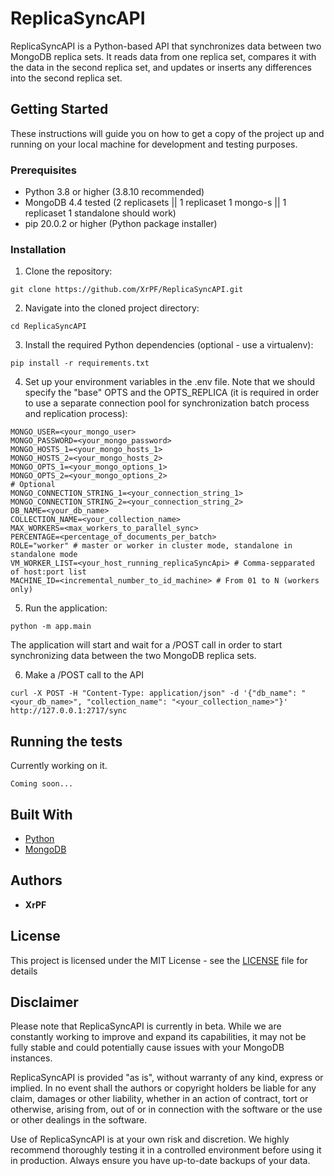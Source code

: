 # ReplicaSyncAPI

ReplicaSyncAPI is a Python-based API that synchronizes data between two MongoDB replica sets. It reads data from one replica set, compares it with the data in the second replica set, and updates or inserts any differences into the second replica set.

## Getting Started

These instructions will guide you on how to get a copy of the project up and running on your local machine for development and testing purposes.

### Prerequisites

- Python 3.8 or higher (3.8.10 recommended)
- MongoDB 4.4 tested (2 replicasets || 1 replicaset 1 mongo-s || 1 replicaset 1 standalone should work)
- pip 20.0.2 or higher (Python package installer)

### Installation

1. Clone the repository:

```
git clone https://github.com/XrPF/ReplicaSyncAPI.git
```

2. Navigate into the cloned project directory:

```
cd ReplicaSyncAPI
```
3. Install the required Python dependencies (optional - use a virtualenv):

```
pip install -r requirements.txt
```

4. Set up your environment variables in the .env file. Note that we should specify the "base" OPTS and the OPTS_REPLICA (it is required in order to use a separate connection pool for synchronization batch process and replication process):

```
MONGO_USER=<your_mongo_user>
MONGO_PASSWORD=<your_mongo_password>
MONGO_HOSTS_1=<your_mongo_hosts_1>
MONGO_HOSTS_2=<your_mongo_hosts_2>
MONGO_OPTS_1=<your_mongo_options_1>
MONGO_OPTS_2=<your_mongo_options_2>
# Optional
MONGO_CONNECTION_STRING_1=<your_connection_string_1>
MONGO_CONNECTION_STRING_2=<your_connection_string_2>
DB_NAME=<your_db_name>
COLLECTION_NAME=<your_collection_name>
MAX_WORKERS=<max_workers_to_parallel_sync>
PERCENTAGE=<percentage_of_documents_per_batch>
ROLE="worker" # master or worker in cluster mode, standalone in standalone mode
VM_WORKER_LIST=<your_host_running_replicaSyncApi> # Comma-sepparated of host:port list
MACHINE_ID=<incremental_number_to_id_machine> # From 01 to N (workers only)
```
5. Run the application:

```
python -m app.main
```

The application will start and wait for a /POST call in order to start synchronizing data between the two MongoDB replica sets.

6. Make a /POST call to the API
```
curl -X POST -H "Content-Type: application/json" -d '{"db_name": "<your_db_name>", "collection_name": "<your_collection_name>"}' http://127.0.0.1:2717/sync
```

## Running the tests

Currently working on it.

```
Coming soon...
```

## Built With

* [Python](https://www.python.org/)
* [MongoDB](https://www.mongodb.com/)

## Authors

* **XrPF**

## License

This project is licensed under the MIT License - see the [LICENSE](LICENSE) file for details

## Disclaimer

Please note that ReplicaSyncAPI is currently in beta. While we are constantly working to improve and expand its capabilities, it may not be fully stable and could potentially cause issues with your MongoDB instances.

ReplicaSyncAPI is provided "as is", without warranty of any kind, express or implied. In no event shall the authors or copyright holders be liable for any claim, damages or other liability, whether in an action of contract, tort or otherwise, arising from, out of or in connection with the software or the use or other dealings in the software.

Use of ReplicaSyncAPI is at your own risk and discretion. We highly recommend thoroughly testing it in a controlled environment before using it in production. Always ensure you have up-to-date backups of your data.

